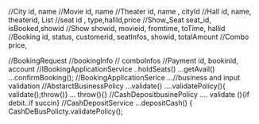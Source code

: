 //City id, name
//Movie id, name
//Theater id, name , cityId
//Hall id, name, theaterid, List<Seats>
//seat id , type,hallId,price
//Show_Seat seat_id, isBooked,showid
//Show showid, movieid, fromtime, toTime, hallid
//Booking id, status, customerid, seatInfos, showid, totalAmount
//Combo price,

//BookingRequest //bookingInfo // comboInfos
//Payment id, bookinid, account
//IBookingApplicationService ..holdSeats() ...getAvail() ...confirmBooking();
//BookingApplicationSerice ...//business and input validation
//AbstarctBusinessPolicy ...validate() ....validatePolicy(){ validate();throw()} ... throw(){}
//CashDepositbusinePolicy .... validate (){if debit..if succin}
//CashDepositService ...depositCash() { CashDeBusPolicty.validatePolicy();